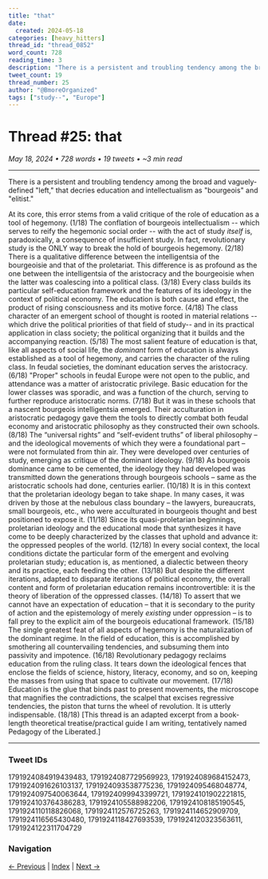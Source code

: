 ```yaml
---
title: "that"
date:
  created: 2024-05-18
categories: [heavy_hitters]
thread_id: "thread_0852"
word_count: 728
reading_time: 3
description: "There is a persistent and troubling tendency among the broad and vaguely - defined ' left , ' that decries education and intellectualism as ' bourgeois ' and '..."
tweet_count: 19
thread_number: 25
author: "@BmoreOrganized"
tags: ["study--", "Europe"]
---
```

# Thread #25: that

*May 18, 2024 • 728 words • 19 tweets • ~3 min read*

---

There is a persistent and troubling tendency among the broad and vaguely-defined "left," that decries education and intellectualism as "bourgeois" and "elitist."

At its core, this error stems from a valid critique of the role of education as a tool of hegemony. (1/18) The conflation of bourgeois intellectualism -- which serves to reify the hegemonic social order -- with the act of study *itself* is, paradoxically, a consequence of insufficient study. In fact, revolutionary study is the ONLY way to break the hold of bourgeois hegemony. (2/18) There is a qualitative difference between the intelligentsia of the bourgeoisie and that of the proletariat. This difference is as profound as the one between the intelligentsia of the aristocracy and the bourgeoisie when the latter was coalescing into a political class. (3/18) Every class builds its particular self-education framework and the features of its ideology in the context of political economy. The education is both cause and effect, the product of rising consciousness and its motive force. (4/18) The class character of an emergent school of thought is rooted in material relations -- which drive the political priorities of that field of study-- and in its practical application in class society; the political organizing that it builds and the accompanying reaction. (5/18) The most salient feature of education is that, like all aspects of social life, the *dominant* form of education is always established as a tool of hegemony, and carries the character of the ruling class. In feudal societies, the dominant education serves the aristocracy. (6/18) "Proper" schools in feudal Europe were not open to the public, and attendance was a matter of aristocratic privilege. Basic education for the lower classes was sporadic, and was a function of the church, serving to further reproduce aristocratic norms. (7/18) But it was in these schools that a nascent bourgeois intelligentsia emerged. Their acculturation in aristocratic pedagogy gave them the tools to directly combat both feudal economy and aristocratic philosophy as they constructed their own schools. (8/18) The “universal rights” and “self-evident truths” of liberal philosophy – and the ideological movements of which they were a foundational part – were not formulated from thin air. They were developed over centuries of study, emerging as critique of the dominant ideology. (9/18) As bourgeois dominance came to be cemented, the ideology they had developed was transmitted down the generations through bourgeois schools – same as the aristocratic schools had done, centuries earlier. (10/18) It is in this context that the proletarian ideology began to take shape. In many cases, it was driven by those at the nebulous class boundary – the lawyers, bureaucrats, small bourgeois, etc., who were acculturated in bourgeois thought and best positioned to expose it. (11/18) Since its quasi-proletarian beginnings, proletarian ideology and the educational mode that synthesizes it have come to be deeply characterized by the classes that uphold and advance it: the oppressed peoples of the world. (12/18) In every social context, the local conditions dictate the particular form of the emergent and evolving proletarian study; education is, as mentioned, a dialectic between theory and its practice, each feeding the other. (13/18) But despite the different iterations, adapted to disparate iterations of political economy, the overall content and form of proletarian education remains incontrovertible: it is the theory of liberation of the oppressed classes. (14/18) To assert that we cannot have an expectation of education – that it is secondary to the purity of action and the epistemology of merely *existing* under oppression – is to fall prey to the explicit aim of the bourgeois educational framework. (15/18) The single greatest feat of all aspects of hegemony is the naturalization of the dominant regime. In the field of education, this is accomplished by smothering all countervailing tendencies, and subsuming them into passivity and impotence. (16/18) Revolutionary pedagogy reclaims education from the ruling class. It tears down the ideological fences that enclose the fields of science, history, literacy, economy, and so on, keeping the masses from using that space to cultivate our movement. (17/18) Education is the glue that binds past to present movements, the microscope that magnifies the contradictions, the scalpel that excises regressive tendencies, the piston that turns the wheel of revolution. It is utterly indispensable. (18/18) [This thread is an adapted excerpt from a book-length theoretical treatise/practical guide I am writing, tentatively named Pedagogy of the Liberated.]

---

### Tweet IDs
1791924084919439483, 1791924087729569923, 1791924089684152473, 1791924091626103137, 1791924093538775236, 1791924095468048774, 1791924097540063644, 1791924099943399721, 1791924101902221815, 1791924103764386283, 1791924105588982206, 1791924108185190545, 1791924110118826068, 1791924112576725263, 1791924114652909709, 1791924116565430480, 1791924118427693539, 1791924120323563611, 1791924122311704729

### Navigation
[← Previous](024-*.md) | [Index](index.md) | [Next →](026-*.md)